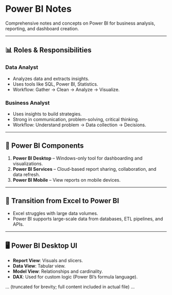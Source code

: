 # Power BI Notes

Comprehensive notes and concepts on Power BI for business analysis, reporting, and dashboard creation.

---

## 📊 Roles & Responsibilities

### Data Analyst
- Analyzes data and extracts insights.
- Uses tools like SQL, Power BI, Statistics.
- Workflow: Gather → Clean → Analyze → Visualize.

### Business Analyst
- Uses insights to build strategies.
- Strong in communication, problem-solving, critical thinking.
- Workflow: Understand problem → Data collection → Decisions.

---

## 🧩 Power BI Components

1. **Power BI Desktop** – Windows-only tool for dashboarding and visualizations.
2. **Power BI Services** – Cloud-based report sharing, collaboration, and data refresh.
3. **Power BI Mobile** – View reports on mobile devices.

---

## 🔄 Transition from Excel to Power BI
- Excel struggles with large data volumes.
- Power BI supports large-scale data from databases, ETL pipelines, and APIs.

---

## 🖥️ Power BI Desktop UI
- **Report View**: Visuals and slicers.
- **Data View**: Tabular view.
- **Model View**: Relationships and cardinality.
- **DAX**: Used for custom logic (Power BI’s formula language).

... (truncated for brevity; full content included in actual file) ...